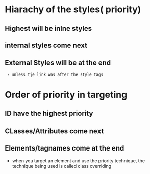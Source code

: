 # Hiarachy of the styles( priority)

## Highest will be inlne styles

## internal styles come next

## External Styles will be at the end

     - unless tje link was after the style tags

# Order of priority in targeting

## ID have the highest priority

## CLasses/Attributes come next

## Elements/tagnames come at the end

- when you target an element and use the priority technique, the technique being used is called class overriding
